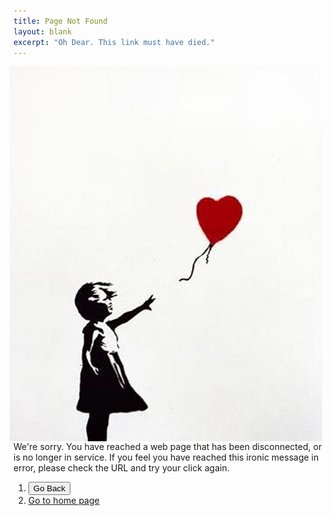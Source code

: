```yaml
---
title: Page Not Found
layout: blank
excerpt: "Oh Dear. This link must have died."
---
```


<img src="/images/banksyheart.jpg" alt="Banksy heart" align="right" hspace="10">

<br>
<br>
<br>
<br>
<br>

We're sorry. You have reached a web page that has been disconnected, or is no longer in service. If you feel you have reached this ironic message in error, please check the URL and try your click again.

1. <button onclick="goBack()">Go Back</button>
2. [Go to home page](/)


<script>
function goBack() {
    window.history.back();
}
</script>


